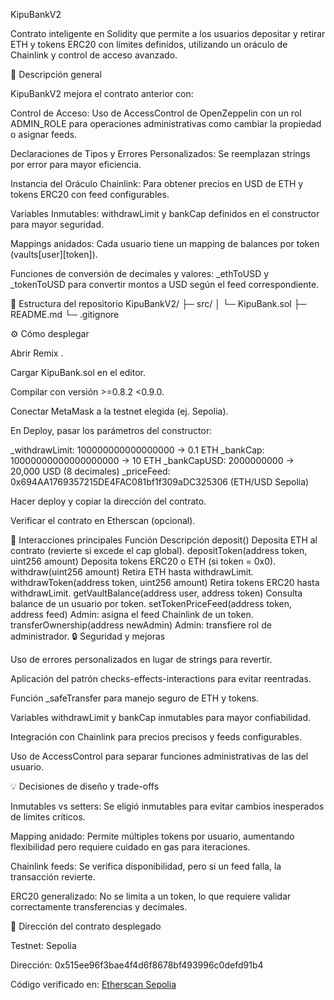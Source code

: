 KipuBankV2

Contrato inteligente en Solidity que permite a los usuarios depositar y retirar ETH y tokens ERC20 con límites definidos, utilizando un oráculo de Chainlink y control de acceso avanzado.

📖 Descripción general

KipuBankV2 mejora el contrato anterior con:

Control de Acceso: Uso de AccessControl de OpenZeppelin con un rol ADMIN_ROLE para operaciones administrativas como cambiar la propiedad o asignar feeds.

Declaraciones de Tipos y Errores Personalizados: Se reemplazan strings por error para mayor eficiencia.

Instancia del Oráculo Chainlink: Para obtener precios en USD de ETH y tokens ERC20 con feed configurables.

Variables Inmutables: withdrawLimit y bankCap definidos en el constructor para mayor seguridad.

Mappings anidados: Cada usuario tiene un mapping de balances por token (vaults[user][token]).

Funciones de conversión de decimales y valores: _ethToUSD y _tokenToUSD para convertir montos a USD según el feed correspondiente.

📁 Estructura del repositorio
KipuBankV2/
├─ src/
│  └─ KipuBank.sol
├─ README.md
└─ .gitignore

⚙️ Cómo desplegar

Abrir Remix
.

Cargar KipuBank.sol en el editor.

Compilar con versión >=0.8.2 <0.9.0.

Conectar MetaMask a la testnet elegida (ej. Sepolia).

En Deploy, pasar los parámetros del constructor:

_withdrawLimit: 100000000000000000 → 0.1 ETH
_bankCap: 10000000000000000000 → 10 ETH
_bankCapUSD: 2000000000 → 20,000 USD (8 decimales)
_priceFeed: 0x694AA1769357215DE4FAC081bf1f309aDC325306 (ETH/USD Sepolia)


Hacer deploy y copiar la dirección del contrato.

Verificar el contrato en Etherscan (opcional).

📡 Interacciones principales
Función	Descripción
deposit()	Deposita ETH al contrato (revierte si excede el cap global).
depositToken(address token, uint256 amount)	Deposita tokens ERC20 o ETH (si token = 0x0).
withdraw(uint256 amount)	Retira ETH hasta withdrawLimit.
withdrawToken(address token, uint256 amount)	Retira tokens ERC20 hasta withdrawLimit.
getVaultBalance(address user, address token)	Consulta balance de un usuario por token.
setTokenPriceFeed(address token, address feed)	Admin: asigna el feed Chainlink de un token.
transferOwnership(address newAdmin)	Admin: transfiere rol de administrador.
🔒 Seguridad y mejoras

Uso de errores personalizados en lugar de strings para revertir.

Aplicación del patrón checks-effects-interactions para evitar reentradas.

Función _safeTransfer para manejo seguro de ETH y tokens.

Variables withdrawLimit y bankCap inmutables para mayor confiabilidad.

Integración con Chainlink para precios precisos y feeds configurables.

Uso de AccessControl para separar funciones administrativas de las del usuario.

💡 Decisiones de diseño y trade-offs

Inmutables vs setters: Se eligió inmutables para evitar cambios inesperados de límites críticos.

Mapping anidado: Permite múltiples tokens por usuario, aumentando flexibilidad pero requiere cuidado en gas para iteraciones.

Chainlink feeds: Se verifica disponibilidad, pero si un feed falla, la transacción revierte.

ERC20 generalizado: No se limita a un token, lo que requiere validar correctamente transferencias y decimales.

📍 Dirección del contrato desplegado

Testnet: Sepolia

Dirección: 0x515ee96f3bae4f4d6f8678bf493996c0defd91b4

Código verificado en: [Etherscan Sepolia](https://sepolia.etherscan.io/address/0x515ee96f3bae4f4d6f8678bf493996c0defd91b4)
